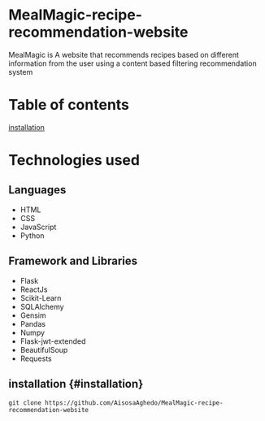 # MealMagic-recipe-recommendation-website
MealMagic is A website that recommends recipes based on different information from the user using a content based filtering recommendation system

# Table of contents
[installation](#installation)

# Technologies used
## Languages
- HTML
- CSS
- JavaScript
- Python
## Framework and Libraries
- Flask
- ReactJs
- Scikit-Learn
- SQLAlchemy
- Gensim
- Pandas
- Numpy
- Flask-jwt-extended
- BeautifulSoup
- Requests

## installation {#installation}
```
git clone https://github.com/AisosaAghedo/MealMagic-recipe-recommendation-website
```
